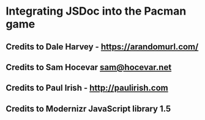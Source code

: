 # Integrating JSDoc into the Pacman game 
## Credits to Dale Harvey - https://arandomurl.com/
## Credits to Sam Hocevar <sam@hocevar.net>
## Credits to Paul Irish  - http://paulirish.com
## Credits to Modernizr JavaScript library 1.5
